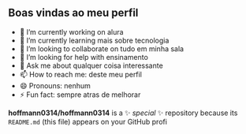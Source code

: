## Boas vindas ao meu perfil 
- 🔭 I’m currently working on alura
- 🌱 I’m currently learning mais sobre tecnologia
- 👯 I’m looking to collaborate on tudo em minha sala
- 🤔 I’m looking for help with ensinamento
- 💬 Ask me about qualquer coisa interessante
- 📫 How to reach me: deste meu perfil
- 😄 Pronouns: nenhum
- ⚡ Fun fact: sempre atras de melhorar

**hoffmann0314/hoffmann0314** is a ✨ _special_ ✨ repository because its `README.md` (this file) appears on your GitHub profi

